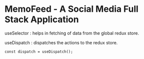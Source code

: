 # MemoFeed - A Social Media Full Stack Application

useSelector : helps in fetching of data from the global redux store.

useDispatch : dispatches the actions to the redux store.

```
const dispatch = useDispatch();
```
